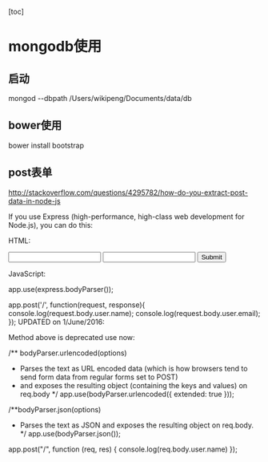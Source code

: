 [toc]

mongodb使用
====

## 启动
mongod --dbpath /Users/wikipeng/Documents/data/db

## bower使用
bower install bootstrap


## post表单
http://stackoverflow.com/questions/4295782/how-do-you-extract-post-data-in-node-js

If you use Express (high-performance, high-class web development for Node.js), you can do this:

HTML:

<form method="post" action="/">
    <input type="text" name="user[name]">
    <input type="text" name="user[email]">
    <input type="submit" value="Submit">
</form>
JavaScript:

app.use(express.bodyParser());

app.post('/', function(request, response){
    console.log(request.body.user.name);
    console.log(request.body.user.email);
});
UPDATED on 1/June/2016:

Method above is deprecated use now:

/** bodyParser.urlencoded(options)
 * Parses the text as URL encoded data (which is how browsers tend to send form data from regular forms set to POST)
 * and exposes the resulting object (containing the keys and values) on req.body
 */
app.use(bodyParser.urlencoded({
    extended: true
}));

/**bodyParser.json(options)
 * Parses the text as JSON and exposes the resulting object on req.body.
 */
app.use(bodyParser.json());

app.post("/", function (req, res) {
    console.log(req.body.user.name)
});
